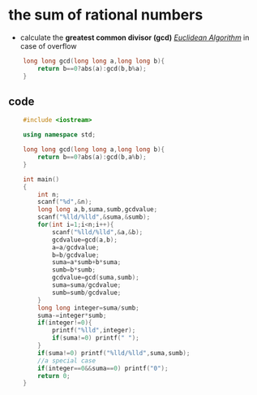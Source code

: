 # the sum of rational numbers
* calculate the **greatest common divisor (gcd)** [*Euclidean Algorithm*](https://mathworld.wolfram.com/EuclideanAlgorithm.html) in case of overflow
  
```cpp
    long long gcd(long long a,long long b){
        return b==0?abs(a):gcd(b,b%a);
    }
```
## code
```cpp
    #include <iostream>

    using namespace std;

    long long gcd(long long a,long long b){
        return b==0?abs(a):gcd(b,a%b);
    }

    int main()
    {
        int n;
        scanf("%d",&n);
        long long a,b,suma,sumb,gcdvalue;
        scanf("%lld/%lld",&suma,&sumb);
        for(int i=1;i<n;i++){
            scanf("%lld/%lld",&a,&b);
            gcdvalue=gcd(a,b);
            a=a/gcdvalue;
            b=b/gcdvalue;
            suma=a*sumb+b*suma;
            sumb=b*sumb;
            gcdvalue=gcd(suma,sumb);
            suma=suma/gcdvalue;
            sumb=sumb/gcdvalue;
        }
        long long integer=suma/sumb;
        suma-=integer*sumb;
        if(integer!=0){
            printf("%lld",integer);
            if(suma!=0) printf(" ");
        }
        if(suma!=0) printf("%lld/%lld",suma,sumb);
        //a special case
        if(integer==0&&suma==0) printf("0");
        return 0;
    }
```